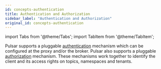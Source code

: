 ```yaml
---
id: concepts-authentication
title: Authentication and Authorization
sidebar_label: "Authentication and Authorization"
original_id: concepts-authentication
---
```


import Tabs from '@theme/Tabs';
import TabItem from '@theme/TabItem';


Pulsar supports a pluggable [authentication](security-overview.md) mechanism which can be configured at the proxy and/or the broker. Pulsar also supports a pluggable [authorization](security-authorization) mechanism. These mechanisms work together to identify the client and its access rights on topics, namespaces and tenants.

